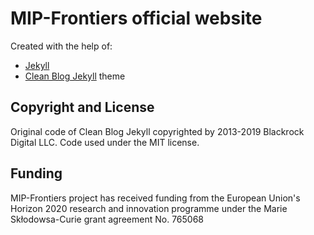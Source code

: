 # MIP-Frontiers official website

Created with the help of:
* [Jekyll](https://jekyllrb.com/)
* [Clean Blog Jekyll](https://github.com/BlackrockDigital/startbootstrap-clean-blog-jekyll) theme 

## Copyright and License

Original code of Clean Blog Jekyll copyrighted by 2013-2019 Blackrock Digital LLC. Code used under the MIT license.

## Funding

MIP-Frontiers project has received funding from the European Union's Horizon 2020 research and innovation programme under the Marie Skłodowsa-Curie grant agreement No. 765068

